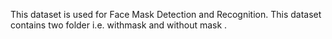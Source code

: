 This dataset is used for Face Mask Detection and Recognition. This dataset contains two folder i.e. withmask and without mask .
